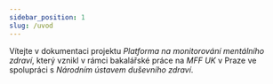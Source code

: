```yaml
---
sidebar_position: 1
slug: /uvod
---
```


Vítejte v dokumentaci projektu _Platforma na monitorování mentálního zdraví_,
který vznikl v rámci bakalářské práce na _MFF UK_ v Praze ve spolupráci s
_Národním ústavem duševního zdraví_.
